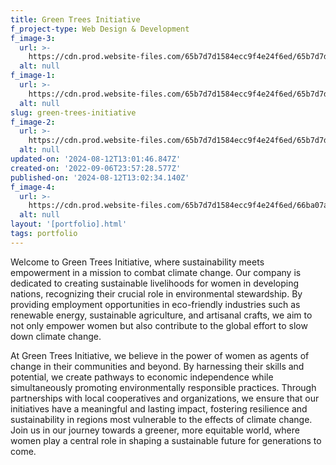 ```yaml
---
title: Green Trees Initiative
f_project-type: Web Design & Development
f_image-3:
  url: >-
    https://cdn.prod.website-files.com/65b7d7d1584ecc9f4e24f6ed/65b7d7d1584ecc9f4e24f72e_portfolio%2012.avif
  alt: null
f_image-1:
  url: >-
    https://cdn.prod.website-files.com/65b7d7d1584ecc9f4e24f6ed/65b7d7d1584ecc9f4e24f72c_portfolio%2010.avif
  alt: null
slug: green-trees-initiative
f_image-2:
  url: >-
    https://cdn.prod.website-files.com/65b7d7d1584ecc9f4e24f6ed/65b7d7d1584ecc9f4e24f72d_portfolio%2011.avif
  alt: null
updated-on: '2024-08-12T13:01:46.847Z'
created-on: '2022-09-06T23:57:28.577Z'
published-on: '2024-08-12T13:02:34.140Z'
f_image-4:
  url: >-
    https://cdn.prod.website-files.com/65b7d7d1584ecc9f4e24f6ed/66ba07a38feb8a3efe6aeff6_green-trees.avif
  alt: null
layout: '[portfolio].html'
tags: portfolio
---
```


Welcome to Green Trees Initiative, where sustainability meets empowerment in a mission to combat climate change. Our company is dedicated to creating sustainable livelihoods for women in developing nations, recognizing their crucial role in environmental stewardship. By providing employment opportunities in eco-friendly industries such as renewable energy, sustainable agriculture, and artisanal crafts, we aim to not only empower women but also contribute to the global effort to slow down climate change.

At Green Trees Initiative, we believe in the power of women as agents of change in their communities and beyond. By harnessing their skills and potential, we create pathways to economic independence while simultaneously promoting environmentally responsible practices. Through partnerships with local cooperatives and organizations, we ensure that our initiatives have a meaningful and lasting impact, fostering resilience and sustainability in regions most vulnerable to the effects of climate change. Join us in our journey towards a greener, more equitable world, where women play a central role in shaping a sustainable future for generations to come.

‍
